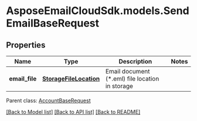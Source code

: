 # AsposeEmailCloudSdk.models.SendEmailBaseRequest
## Properties
Name | Type | Description | Notes
------------ | ------------- | ------------- | -------------
**email_file** | [**StorageFileLocation**](StorageFileLocation.md) | Email document (*.eml) file location in storage | 

 Parent class: [AccountBaseRequest](AccountBaseRequest.md)

[[Back to Model list]](README.md#documentation-for-models) [[Back to API list]](README.md#documentation-for-api-endpoints) [[Back to README]](README.md)


